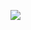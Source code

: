![](https://media.giphy.com/media/CUEsWj7R9ZC0w/giphy.gif?cid=ecf05e47zde00z4z4zwe0uqu2z14fxzsa6mdk4m4p9s0568q&ep=v1_gifs_search&rid=giphy.gif&ct=g)
